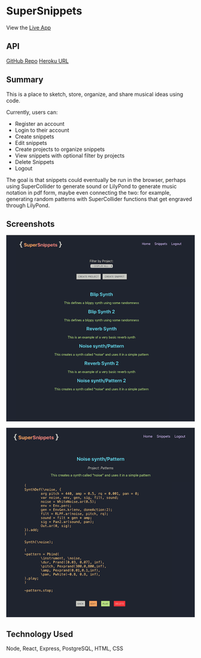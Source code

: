 # SuperSnippets

View the [Live App](https://super-snippets.benjaminjrosen.now.sh/)

## API

[GitHub Repo](https://github.com/tymbalodeon/super-snippets-api)
[Heroku URL](https://desolate-anchorage-33266.herokuapp.com/api)

## Summary

This is a place to sketch, store, organize, and share musical ideas using code.

Currently, users can:

- Register an account
- Login to their account
- Create snippets
- Edit snippets
- Create projects to organize snippets
- View snippets with optional filter by projects
- Delete Snippets
- Logout

The goal is that snippets could eventually be run in the browser, perhaps using SuperCollider to generate sound or LilyPond to generate music notation in pdf form, maybe even connecting the two: for example, generating random patterns with SuperCollider functions that get engraved through LilyPond.

## Screenshots

![Snippet List](https://github.com/tymbalodeon/super-snippets/blob/master/assets/snippets.png)

![Snippet Detail](https://github.com/tymbalodeon/super-snippets/blob/master/assets/snippet.png)

## Technology Used

Node, React, Express, PostgreSQL, HTML, CSS

